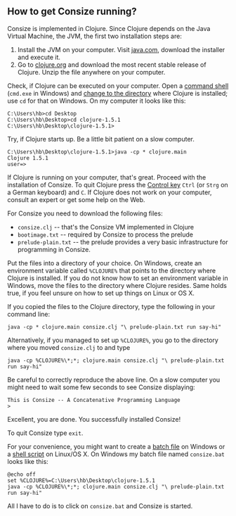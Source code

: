 ## How to get Consize running?

Consize is implemented in Clojure. Since Clojure depends on the Java Virtual Machine, the JVM, the first two installation steps are:

1. Install the JVM on your computer. Visit [java.com](http://www.java.com), download the installer and execute it.
2. Go to [clojure.org](http://clojure.org) and download the most recent stable release of Clojure. Unzip the file anywhere on your computer.

Check, if Clojure can be executed on your computer. Open a [command shell](http://en.wikipedia.org/wiki/Command_shell) (`cmd.exe` in Windows) and [change to the directory](http://en.wikipedia.org/wiki/Cd_(command)) where Clojure is installed; use `cd` for that on Windows. On my computer it looks like this:

    C:\Users\hb>cd Desktop
    C:\Users\hb\Desktop>cd clojure-1.5.1
	C:\Users\hb\Desktop\clojure-1.5.1>

Try, if Clojure starts up. Be a little bit patient on a slow computer.

    C:\Users\hb\Desktop\clojure-1.5.1>java -cp * clojure.main
    Clojure 1.5.1
    user=>

If Clojure is running on your computer, that's great. Proceed with the installation of Consize. To quit Clojure press the [Control key](http://en.wikipedia.org/wiki/Control_key) `Ctrl` (or `Strg` on a German keyboard) and `C`. If Clojure does not work on your computer, consult an expert or get some help on the Web.

For Consize you need to download the following files:

* `consize.clj` -- that's the Consize VM implemented in Clojure
* `bootimage.txt` -- required by Consize to process the prelude
* `prelude-plain.txt` -- the prelude provides a very basic infrastructure for programming in Consize.

Put the files into a directory of your choice. On Windows, create an environment variable called `%CLOJURE%` that points to the directory where Clojure is installed. If you do not know how to set an environment variable in Windows, move the files to the directory where Clojure resides. Same holds true, if you feel unsure on how to set up things on Linux or OS X.

If you copied the files to the Clojure directory, type the following in your command line:
 
    java -cp * clojure.main consize.clj "\ prelude-plain.txt run say-hi"

Alternatively, if you managed to set up `%CLOJURE%`, you go to the directory where you moved `consize.clj` to and type

	java -cp %CLOJURE%\*;*; clojure.main consize.clj "\ prelude-plain.txt run say-hi"

Be careful to correctly reproduce the above line. On a slow computer you might need to wait some few seconds to see Consize displaying:

    This is Consize -- A Concatenative Programming Language
    >

Excellent, you are done. You successfully installed Consize!

To quit Consize type `exit`.

For your convenience, you might want to create a [batch file](http://en.wikipedia.org/wiki/Batch_file) on Windows or a [shell script](http://en.wikipedia.org/wiki/Shell_script) on Linux/OS X. On Windows my batch file named `consize.bat` looks like this:

    @echo off
    set %CLOJURE%=C:\Users\hb\Desktop\clojure-1.5.1
    java -cp %CLOJURE%\*;*; clojure.main consize.clj "\ prelude-plain.txt run say-hi"

All I have to do is to click on `consize.bat` and Consize is started.
